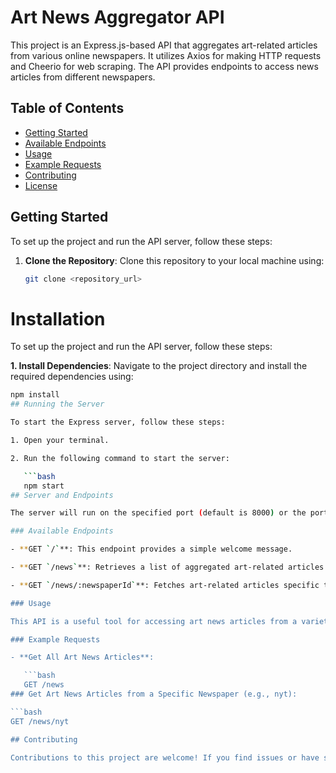# Art News Aggregator API

This project is an Express.js-based API that aggregates art-related articles from various online newspapers. It utilizes Axios for making HTTP requests and Cheerio for web scraping. The API provides endpoints to access news articles from different newspapers.

## Table of Contents

- [Getting Started](#getting-started)
- [Available Endpoints](#available-endpoints)
- [Usage](#usage)
- [Example Requests](#example-requests)
- [Contributing](#contributing)
- [License](#license)

## Getting Started

To set up the project and run the API server, follow these steps:

1. **Clone the Repository**: Clone this repository to your local machine using:
   ```bash
   git clone <repository_url>
   
# Installation

To set up the project and run the API server, follow these steps:

**1. Install Dependencies**: Navigate to the project directory and install the required dependencies using:

```bash
npm install
## Running the Server

To start the Express server, follow these steps:

1. Open your terminal.

2. Run the following command to start the server:

   ```bash
   npm start
## Server and Endpoints

The server will run on the specified port (default is 8000) or the port specified in your environment variables.

### Available Endpoints

- **GET `/`**: This endpoint provides a simple welcome message.

- **GET `/news`**: Retrieves a list of aggregated art-related articles from various newspapers.

- **GET `/news/:newspaperId`**: Fetches art-related articles specific to a given newspaper. Replace `:newspaperId` with the newspaper's identifier.

### Usage

This API is a useful tool for accessing art news articles from a variety of reputable sources. It provides a straightforward way to gather information on the latest developments in the art world.

### Example Requests

- **Get All Art News Articles**:

   ```bash
   GET /news
### Get Art News Articles from a Specific Newspaper (e.g., nyt):

```bash
GET /news/nyt

## Contributing

Contributions to this project are welcome! If you find issues or have suggestions for improvements, feel free to create a pull request or open an issue.

